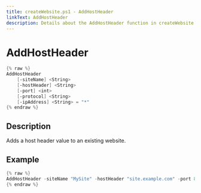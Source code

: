 ```yaml
---
title: createWebsite.ps1 - AddHostHeader
linkText: AddHostHeader
description: Details about the AddHostHeader function in createWebsite.ps1 helper script
---
```


# AddHostHeader

```PowerShell
{% raw %}
AddHostHeader
    [-siteName] <String>
    [-hostHeader] <String>
    [-port] <int>
    [-protocol] <String>    
    [-ipAddress] <String> = "*"
{% endraw %}
```

## Description

Adds a host header value to an existing website.

## Example

```PowerShell
{% raw %}
AddHostHeader -siteName "MySite" -hostHeader "site.example.com" -port 80 -protocol "http"
{% endraw %}
```
